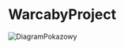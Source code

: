 # WarcabyProject
![DiagramPokazowy](https://user-images.githubusercontent.com/91973266/212221746-4eea0d23-15ce-409a-a478-e0dc41ad8905.png)
